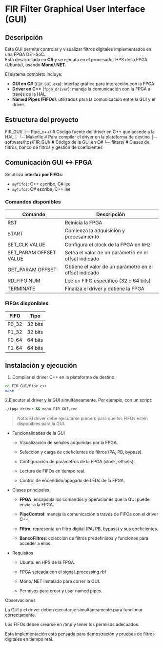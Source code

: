 # FIR Filter Graphical User Interface (GUI)

## Descripción
Esta GUI permite controlar y visualizar filtros digitales implementados en una FPGA DE1-SoC.  
Está desarrollada en **C#** y se ejecuta en el procesador HPS de la FPGA (Ubuntu), usando **Mono/.NET**.  

El sistema completo incluye:  
- **GUI en C#** (`FIR_GUI.exe`): interfaz gráfica para interacción con la FPGA.  
- **Driver en C++** (`fpga_driver`): maneja la comunicación con la FPGA a través de la HAL.  
- **Named Pipes (FIFOs)**: utilizados para la comunicación entre la GUI y el driver.

## Estructura del proyecto
FIR_GUI/
├─ Pipe_c++/ # Código fuente del driver en C++ que accede a la HAL
│ └─ Makefile # Para compilar el driver en la plataforma de destino
├─ software/hps/FIR_GUI/ # Código de la GUI en C#
└─ filters/ # Clases de filtros, banco de filtros y gestión de coeficientes


## Comunicación GUI <-> FPGA
Se utiliza **interfaz por FIFOs**:
- `myfifo1`: C++ escribe, C# lee  
- `myfifo2`: C# escribe, C++ lee  

### Comandos disponibles
| Comando | Descripción |
|---------|-------------|
| RST | Reinicia la FPGA |
| START | Comienza la adquisición y procesamiento |
| SET_CLK VALUE | Configura el clock de la FPGA en kHz |
| SET_PARAM OFFSET VALUE | Setea el valor de un parámetro en el offset indicado |
| GET_PARAM OFFSET | Obtiene el valor de un parámetro en el offset indicado |
| RD_FIFO NUM | Lee un FIFO específico (32 o 64 bits) |
| TERMINATE | Finaliza el driver y detiene la FPGA |

### FIFOs disponibles
| FIFO | Tipo |
|------|------|
| F0_32 | 32 bits |
| F1_32 | 32 bits |
| F0_64 | 64 bits |
| F1_64 | 64 bits |

## Instalación y ejecución
1. Compilar el driver C++ en la plataforma de destino:
```bash
cd FIR_GUI/Pipe_c++
make
```

2.Ejecutar el driver y la GUI simultáneamente. Por ejemplo, con un script:

```bash
./fpga_driver && mono FIR_GUI.exe
```

> Nota: El driver debe ejecutarse primero para que los FIFOs estén disponibles para la GUI.

- Funcionalidades de la GUI

  - Visualización de señales adquiridas por la FPGA.

  - Selección y carga de coeficientes de filtros (PA, PB, bypass).

  - Configuración de parámetros de la FPGA (clock, offsets).

  - Lectura de FIFOs en tiempo real.

  - Control de encendido/apagado de LEDs de la FPGA.

- Clases principales

  - **FPGA**: encapsula los comandos y operaciones que la GUI puede enviar a la FPGA.

  - **PipeControl**: maneja la comunicación a través de FIFOs con el driver C++.

  - **Filtro**: representa un filtro digital (PA, PB, bypass) y sus coeficientes.

  - **BancoFiltros**: colección de filtros predefinidos y funciones para acceder a ellos.

- Requisitos

  - Ubuntu en HPS de la FPGA.
  
  - FPGA seteada con el signal_processing.rbf

  - Mono/.NET instalado para correr la GUI.

  - Permisos para crear y usar named pipes.
 

Observaciones

La GUI y el driver deben ejecutarse simultáneamente para funcionar correctamente.

Los FIFOs deben crearse en /tmp y tener los permisos adecuados.

Esta implementación está pensada para demostración y pruebas de filtros digitales en tiempo real.